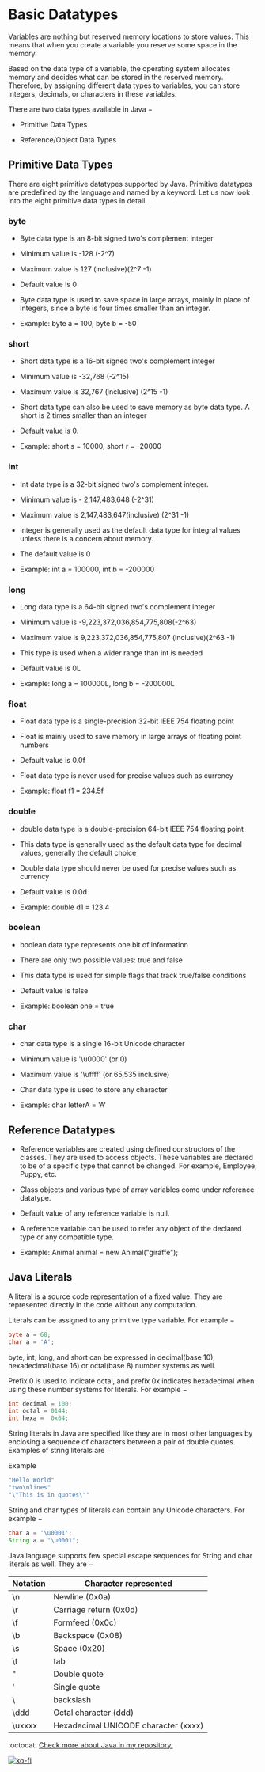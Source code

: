 # Basic Datatypes

Variables are nothing but reserved memory locations to store values. This means that when you create a variable you reserve some space in the memory.

Based on the data type of a variable, the operating system allocates memory and decides what can be stored in the reserved memory. Therefore, by assigning different data types to variables, you can store integers, decimals, or characters in these variables.

There are two data types available in Java −

- Primitive Data Types

- Reference/Object Data Types

## Primitive Data Types

There are eight primitive datatypes supported by Java. Primitive datatypes are predefined by the language and named by a keyword. Let us now look into the eight primitive data types in detail.

### byte

- Byte data type is an 8-bit signed two's complement integer

- Minimum value is -128 (-2^7)

- Maximum value is 127 (inclusive)(2^7 -1)

- Default value is 0

- Byte data type is used to save space in large arrays, mainly in place of integers, since a byte is four times smaller than an integer.

- Example: byte a = 100, byte b = -50

### short

- Short data type is a 16-bit signed two's complement integer

- Minimum value is -32,768 (-2^15)

- Maximum value is 32,767 (inclusive) (2^15 -1)

- Short data type can also be used to save memory as byte data type. A short is 2 times smaller than an integer

- Default value is 0.

- Example: short s = 10000, short r = -20000

### int

- Int data type is a 32-bit signed two's complement integer.

- Minimum value is - 2,147,483,648 (-2^31)

- Maximum value is 2,147,483,647(inclusive) (2^31 -1)

- Integer is generally used as the default data type for integral values unless there is a concern about memory.

- The default value is 0

- Example: int a = 100000, int b = -200000

### long

- Long data type is a 64-bit signed two's complement integer

- Minimum value is -9,223,372,036,854,775,808(-2^63)

- Maximum value is 9,223,372,036,854,775,807 (inclusive)(2^63 -1)

- This type is used when a wider range than int is needed

- Default value is 0L

- Example: long a = 100000L, long b = -200000L

### float

- Float data type is a single-precision 32-bit IEEE 754 floating point

- Float is mainly used to save memory in large arrays of floating point numbers

- Default value is 0.0f

- Float data type is never used for precise values such as currency

- Example: float f1 = 234.5f

### double

- double data type is a double-precision 64-bit IEEE 754 floating point

- This data type is generally used as the default data type for decimal values, generally the default choice

- Double data type should never be used for precise values such as currency

- Default value is 0.0d

- Example: double d1 = 123.4

### boolean

- boolean data type represents one bit of information

- There are only two possible values: true and false

- This data type is used for simple flags that track true/false conditions

- Default value is false

- Example: boolean one = true

### char

- char data type is a single 16-bit Unicode character

- Minimum value is '\u0000' (or 0)

- Maximum value is '\uffff' (or 65,535 inclusive)

- Char data type is used to store any character

- Example: char letterA = 'A'

## Reference Datatypes

- Reference variables are created using defined constructors of the classes. They are used to access objects. These variables are declared to be of a specific type that cannot be changed. For example, Employee, Puppy, etc.

- Class objects and various type of array variables come under reference datatype.

- Default value of any reference variable is null.

- A reference variable can be used to refer any object of the declared type or any compatible type.

- Example: Animal animal = new Animal("giraffe");

## Java Literals

A literal is a source code representation of a fixed value. They are represented directly in the code without any computation.

Literals can be assigned to any primitive type variable. For example −

```java
byte a = 68;
char a = 'A';
```

byte, int, long, and short can be expressed in decimal(base 10), hexadecimal(base 16) or octal(base 8) number systems as well.

Prefix 0 is used to indicate octal, and prefix 0x indicates hexadecimal when using these number systems for literals. For example −

```java
int decimal = 100;
int octal = 0144;
int hexa =  0x64;
```

String literals in Java are specified like they are in most other languages by enclosing a sequence of characters between a pair of double quotes. Examples of string literals are −

Example

```java
"Hello World"
"two\nlines"
"\"This is in quotes\""
```

String and char types of literals can contain any Unicode characters. For example −

```java
char a = '\u0001';
String a = "\u0001";
```

Java language supports few special escape sequences for String and char literals as well. They are −

Notation | Character represented
-------- | --------
\n | Newline (0x0a)
\r | Carriage return (0x0d)
\f | Formfeed (0x0c)
\b | Backspace (0x08)
\s | Space (0x20)
\t | tab
\" | Double quote
\' | Single quote
\\ | backslash
\ddd |Octal character (ddd)
\uxxxx | Hexadecimal UNICODE character (xxxx)

:octocat: [Check more about Java in my repository.](https://github.com/FernandoCalmet/Java)

[![ko-fi](https://www.ko-fi.com/img/githubbutton_sm.svg)](https://ko-fi.com/T6T41JKMI)

